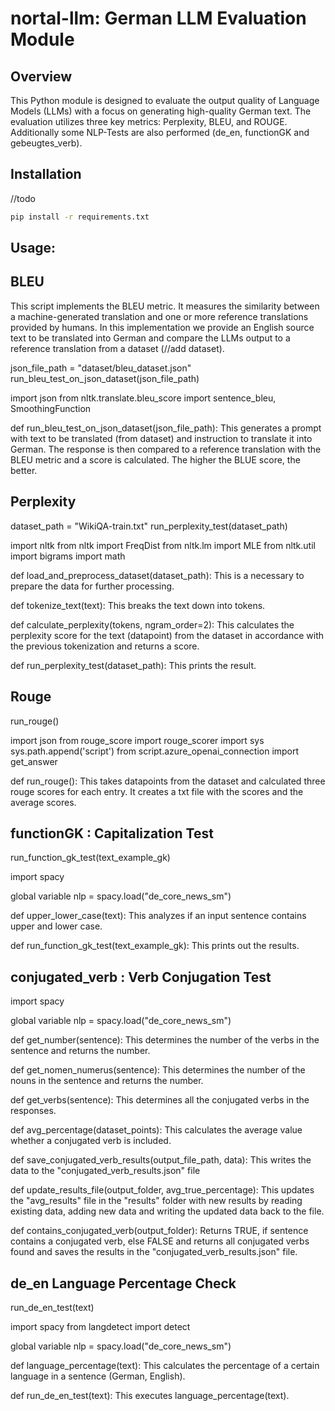 # nortal-llm: German LLM Evaluation Module

## Overview

This Python module is designed to evaluate the output quality of Language Models (LLMs) with a focus on generating high-quality German text. The evaluation utilizes three key metrics: Perplexity, BLEU, and ROUGE. Additionally some NLP-Tests are also performed (de_en, functionGK and gebeugtes_verb).

## Installation

//todo

```bash
pip install -r requirements.txt
```

## Usage:

## BLEU
This script implements the BLEU metric. It measures the similarity between a machine-generated translation and one or more reference translations provided by humans.
In this implementation we provide an English source text to be translated into German and compare the LLMs output to a reference translation from a dataset (//add dataset).

json_file_path = "dataset/bleu_dataset.json"
run_bleu_test_on_json_dataset(json_file_path)

import json
from nltk.translate.bleu_score import sentence_bleu, SmoothingFunction

def run_bleu_test_on_json_dataset(json_file_path):
    This generates a prompt with text to be translated (from dataset) and instruction to translate it into German. The response is then compared to a reference translation with the BLEU metric and a score is calculated.
    The higher the BLUE score, the better.

## Perplexity
dataset_path = "WikiQA-train.txt"
run_perplexity_test(dataset_path)

import nltk
from nltk import FreqDist
from nltk.lm import MLE
from nltk.util import bigrams
import math

def load_and_preprocess_dataset(dataset_path):
    This is a necessary to prepare the data for further processing.

def tokenize_text(text):
    This breaks the text down into tokens.

def calculate_perplexity(tokens, ngram_order=2):
    This calculates the perplexity score for the text (datapoint) from the dataset in accordance with the previous tokenization and returns a score. 

def run_perplexity_test(dataset_path):
    This prints the result.

## Rouge

run_rouge()

import json
from rouge_score import rouge_scorer
import sys
sys.path.append('script')
from script.azure_openai_connection import get_answer

def run_rouge():
    This takes datapoints from the dataset and calculated three rouge scores for each entry. It creates a txt file with the scores and the average scores.

## functionGK : Capitalization Test
run_function_gk_test(text_example_gk)

import spacy

global variable
nlp = spacy.load("de_core_news_sm")

def upper_lower_case(text):
    This analyzes if an input sentence contains upper and lower case. 

def run_function_gk_test(text_example_gk):
    This prints out the results.

## conjugated_verb : Verb Conjugation Test

import spacy

global variable
nlp = spacy.load("de_core_news_sm")

def get_number(sentence):
    This determines the number of the verbs in the sentence and returns the number.

def get_nomen_numerus(sentence):
    This determines the number of the nouns in the sentence and returns the number. 

def get_verbs(sentence):
    This determines all the conjugated verbs in the responses.

def avg_percentage(dataset_points):
    This calculates the average value whether a conjugated verb is included.

def save_conjugated_verb_results(output_file_path, data):
    This writes the data to the "conjugated_verb_results.json" file

def update_results_file(output_folder, avg_true_percentage):
    This updates the "avg_results" file in the "results" folder with new results by reading existing data, adding new data and writing the updated data back to the file.

def contains_conjugated_verb(output_folder):
    Returns TRUE, if sentence contains a conjugated verb, else FALSE
    and returns all conjugated verbs found and saves the results in the "conjugated_verb_results.json" file.



## de_en Language Percentage Check

run_de_en_test(text)

import spacy
from langdetect import detect

global variable
nlp = spacy.load("de_core_news_sm")

def language_percentage(text):
    This calculates the percentage of a certain language in a sentence (German, English).

def run_de_en_test(text):
    This executes language_percentage(text).



